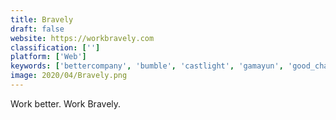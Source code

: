 ```yaml
---
title: Bravely
draft: false 
website: https://workbravely.com
classification: ['']
platform: ['Web']
keywords: ['bettercompany', 'bumble', 'castlight', 'gamayun', 'good_chats', 'grokker', 'hr_cloud_workmates', 'incentfit', 'knozen', 'learningspaces_for_teams', 'lifedojo', 'limeade_one', 'meetme', 'meetwo', 'peeple', 'rateme', 'salsa', 'staywell', 'tabspace', 'textrecruit']
image: 2020/04/Bravely.png
---
```

Work better. Work Bravely.